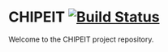 # CHIPEIT [![Build Status](https://travis-ci.org/SergioLuis/CHIPEIT.svg?branch=master)](https://travis-ci.org/SergioLuis/CHIPEIT)

Welcome to the CHIPEIT project repository.